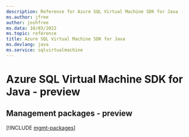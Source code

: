 ```yaml
---
description: Reference for Azure SQL Virtual Machine SDK for Java
ms.author: jfree
author: joshfree
ms.data: 10/03/2022
ms.topic: reference
title: Azure SQL Virtual Machine SDK for Java
ms.devlang: java
ms.service: sqlvirtualmachine
---
```

# Azure SQL Virtual Machine SDK for Java - preview

## Management packages - preview
[!INCLUDE [mgmt-packages](sql-virtual-machine-mgmt-index.md)]